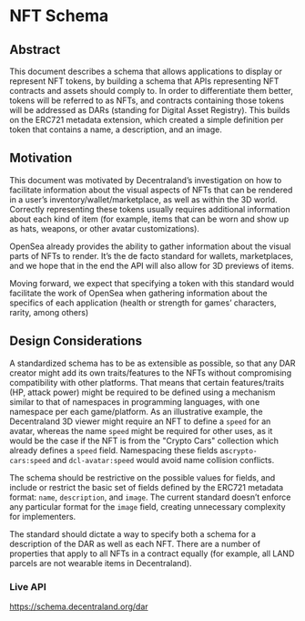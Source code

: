 # NFT Schema

## Abstract

This document describes a schema that allows applications to display or represent NFT tokens, by building a schema that APIs representing NFT contracts and assets should comply to. In order to differentiate them better, tokens will be referred to as NFTs, and contracts containing those tokens will be addressed as DARs (standing for Digital Asset Registry). This builds on the ERC721 metadata extension, which created a simple definition per token that contains a name, a description, and an image.

## Motivation

This document was motivated by Decentraland’s investigation on how to facilitate information about the visual aspects of NFTs that can be rendered in a user’s inventory/wallet/marketplace, as well as within the 3D world. Correctly representing these tokens usually requires additional information about each kind of item (for example, items that can be worn and show up as hats, weapons, or other avatar customizations).

OpenSea already provides the ability to gather information about the visual parts of NFTs to render. It’s the de facto standard for wallets, marketplaces, and we hope that in the end the API will also allow for 3D previews of items.

Moving forward, we expect that specifying a token with this standard would facilitate the work of OpenSea when gathering information about the specifics of each application (health or strength for games’ characters, rarity, among others)

## Design Considerations

A standardized schema has to be as extensible as possible, so that any DAR creator might add its own traits/features to the NFTs without compromising compatibility with other platforms. That means that certain features/traits (HP, attack power) might be required to be defined using a mechanism similar to that of namespaces in programming languages, with one namespace per each game/platform. As an illustrative example, the Decentraland 3D viewer might require an NFT to define a `speed` for an avatar, whereas the name `speed` might be required for other uses, as it would be the case if the NFT is from the "Crypto Cars" collection which already defines a `speed` field. Namespacing these fields as`crypto-cars:speed` and `dcl-avatar:speed` would avoid name collision conflicts.

The schema should be restrictive on the possible values for fields, and include or restrict the basic set of fields defined by the ERC721 metadata format: `name`, `description`, and `image`. The current standard doesn’t enforce any particular format for the `image` field, creating unnecessary complexity for implementers.

The standard should dictate a way to specify both a schema for a description of the DAR as well as each NFT. There are a number of properties that apply to all NFTs in a contract equally (for example, all LAND parcels are not wearable items in Decentraland).

### Live API

https://schema.decentraland.org/dar
